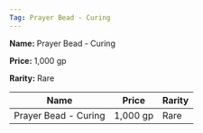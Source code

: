 ```yaml
---
Tag: Prayer Bead - Curing
---
```


**Name:** Prayer Bead - Curing

**Price:** 1,000 gp

**Rarity:** Rare

| Name     | Price     | Rarity     |
| -------- | --------- | ---------- |
| Prayer Bead - Curing | 1,000 gp | Rare |
